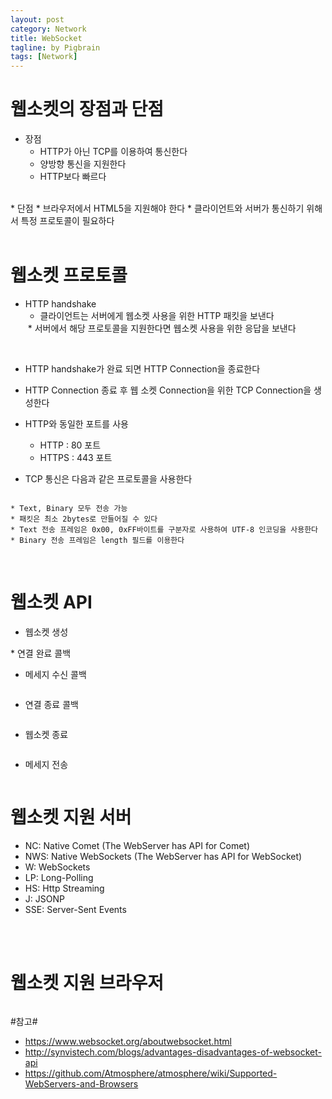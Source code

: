 ```yaml
---
layout: post
category: Network
title: WebSocket
tagline: by Pigbrain
tags: [Network]
---
```


<!--more-->

# 웹소켓의 장점과 단점  
* 장점  
	* HTTP가 아닌 TCP를 이용하여 통신한다  
	* 양방향 통신을 지원한다  
	* HTTP보다 빠르다  
<br>
* 단점  
	* 브라우저에서 HTML5을 지원해야 한다  
	* 클라이언트와 서버가 통신하기 위해서 특정 프로토콜이 필요하다  
<br>  
<br>

# 웹소켓 프로토콜  
* HTTP handshake  
	* 클라이언트는 서버에게 웹소켓 사용을 위한 HTTP 패킷을 보낸다  
	<img src="/assets/themes/Snail/img/Network/WebSocket/httpHandShake_C2S.png" alt="">  
	* 서버에서 해당 프로토콜을 지원한다면 웹소켓 사용을 위한 응답을 보낸다  
	<img src="/assets/themes/Snail/img/Network/WebSocket/httpHandShake_S2C.png" alt="">  
<BR>
  
* HTTP handshake가 완료 되면 HTTP Connection을 종료한다
* HTTP Connection 종료 후 웹 소켓 Connection을 위한 TCP Connection을 생성한다
* HTTP와 동일한 포트를 사용  
	* HTTP : 80 포트  
	* HTTPS : 443 포트  

* TCP 통신은 다음과 같은 프로토콜을 사용한다  
<img src="/assets/themes/Snail/img/Network/WebSocket/webSocketProtocol.png" alt="">  
<br>  
  
	* Text, Binary 모두 전송 가능  
	* 패킷은 최소 2bytes로 만들어질 수 있다  
	* Text 전송 프레임은 0x00, 0xFF바이트를 구분자로 사용하여 UTF-8 인코딩을 사용한다  
	* Binary 전송 프레임은 length 필드를 이용한다  
<br>  

# 웹소켓 API
* 웹소켓 생성  
<img src="/assets/themes/Snail/img/Network/WebSocket/webSocket1.png" alt="">  
<br>  
* 연결 완료 콜백  
<img src="/assets/themes/Snail/img/Network/WebSocket/webSocket2.png" alt="">  
<br>  

* 메세지 수신 콜백  
<img src="/assets/themes/Snail/img/Network/WebSocket/webSocket3.png" alt="">  
<br>  

* 연결 종료 콜백  
<img src="/assets/themes/Snail/img/Network/WebSocket/webSocket4.png" alt="">  
<br>  

* 웹소켓 종료  
<img src="/assets/themes/Snail/img/Network/WebSocket/webSocket5.png" alt="">  
<br>  

* 메세지 전송  
<img src="/assets/themes/Snail/img/Network/WebSocket/webSocket6.png" alt="">  
<br>  

# 웹소켓 지원 서버  
* NC: Native Comet (The WebServer has API for Comet)  
* NWS: Native WebSockets (The WebServer has API for WebSocket)  
* W: WebSockets  
* LP: Long-Polling  
* HS: Http Streaming  
* J: JSONP  
* SSE: Server-Sent Events  
<br>  
<img src="/assets/themes/Snail/img/Network/WebSocket/webSocketSupportTable.png" alt="">  
<br>  
<br>  

# 웹소켓 지원 브라우저  
<img src="/assets/themes/Snail/img/Network/WebSocket/webSocketSupportBrowser.png" alt="">  
<br>

#참고#
* https://www.websocket.org/aboutwebsocket.html  
* http://synvistech.com/blogs/advantages-disadvantages-of-websocket-api  
* https://github.com/Atmosphere/atmosphere/wiki/Supported-WebServers-and-Browsers  